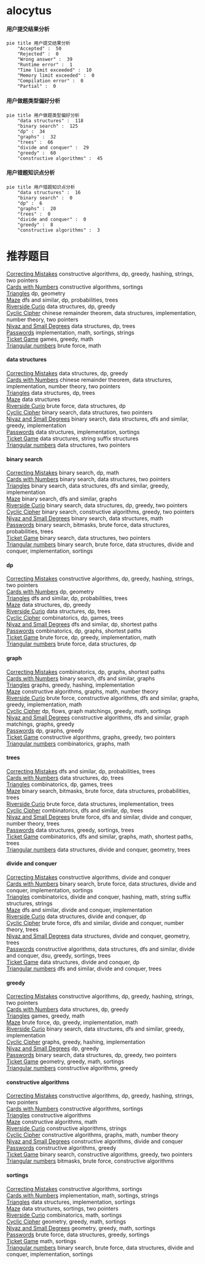 # alocytus
<!-- tabs:start -->
#### **用户提交结果分析**

```mermaid
pie title 用户提交结果分析
    "Accepted" :  50
    "Rejected" :  0
    "Wrong answer" :  39
    "Runtime error" :  1
    "Time limit exceeded" :  10
    "Memory limit exceeded" :  0
    "Compilation error" :  0
    "Partial" :  0
```
#### **用户做题类型偏好分析**

```mermaid
pie title 用户做题类型偏好分析
    "data structures" :  118
    "binary search" :  125
    "dp" :  34
    "graphs" :  32
    "trees" :  66
    "divide and conquer" :  29
    "greedy" :  60
    "constructive algorithms" :  45
```
#### **用户错题知识点分析**

```mermaid
pie title 用户错题知识点分析
    "data structures" :  16
    "binary search" :  0
    "dp" :  6
    "graphs" :  20
    "trees" :  0
    "divide and conquer" :  0
    "greedy" :  8
    "constructive algorithms" :  3
```
<!-- tabs:end -->
# 推荐题目
[Correcting Mistakes](http://codeforces.com/problemset/problem/533/E)		constructive algorithms,
                        dp,
                        greedy,
                        hashing,
                        strings,
                        two pointers		  
[Cards with Numbers](http://codeforces.com/problemset/problem/254/A)		constructive algorithms,
                        sortings		  
[Triangles](http://codeforces.com/problemset/problem/13/D)		dp,
                        geometry		  
[Maze](http://codeforces.com/problemset/problem/123/E)		dfs and similar,
                        dp,
                        probabilities,
                        trees		  
[Riverside Curio](http://codeforces.com/problemset/problem/924/C)		data structures,
                        dp,
                        greedy		  
[Cyclic Cipher](http://codeforces.com/problemset/problem/722/F)		chinese remainder theorem,
                        data structures,
                        implementation,
                        number theory,
                        two pointers		  
[Niyaz and Small Degrees](http://codeforces.com/problemset/problem/1119/F)		data structures,
                        dp,
                        trees		  
[Passwords](http://codeforces.com/problemset/problem/721/B)		implementation,
                        math,
                        sortings,
                        strings		  
[Ticket Game](http://codeforces.com/problemset/problem/1215/D)		games,
                        greedy,
                        math		  
[Triangular numbers](http://codeforces.com/problemset/problem/47/A)		brute force,
                        math		  
<!-- tabs:start -->
#### **data structures**
[Correcting Mistakes](http://codeforces.com/problemset/problem/924/C)		data structures,
                        dp,
                        greedy		  
[Cards with Numbers](http://codeforces.com/problemset/problem/722/F)		chinese remainder theorem,
                        data structures,
                        implementation,
                        number theory,
                        two pointers		  
[Triangles](http://codeforces.com/problemset/problem/1119/F)		data structures,
                        dp,
                        trees		  
[Maze](http://codeforces.com/problemset/problem/765/F)		data structures		  
[Riverside Curio](http://codeforces.com/problemset/problem/436/F)		brute force,
                        data structures,
                        dp		  
[Cyclic Cipher](http://codeforces.com/problemset/problem/1006/C)		binary search,
                        data structures,
                        two pointers		  
[Niyaz and Small Degrees](http://codeforces.com/problemset/problem/1324/C)		binary search,
                        data structures,
                        dfs and similar,
                        greedy,
                        implementation		  
[Passwords](http://codeforces.com/problemset/problem/1154/E)		data structures,
                        implementation,
                        sortings		  
[Ticket Game](http://codeforces.com/problemset/problem/1073/G)		data structures,
                        string suffix structures		  
[Triangular numbers](http://codeforces.com/problemset/problem/1326/E)		data structures,
                        two pointers		  
#### **binary search**
[Correcting Mistakes](http://codeforces.com/problemset/problem/883/D)		binary search,
                        dp,
                        math		  
[Cards with Numbers](http://codeforces.com/problemset/problem/1006/C)		binary search,
                        data structures,
                        two pointers		  
[Triangles](http://codeforces.com/problemset/problem/1324/C)		binary search,
                        data structures,
                        dfs and similar,
                        greedy,
                        implementation		  
[Maze](http://codeforces.com/problemset/problem/1100/E)		binary search,
                        dfs and similar,
                        graphs		  
[Riverside Curio](http://codeforces.com/problemset/problem/1492/C)		binary search,
                        data structures,
                        dp,
                        greedy,
                        two pointers		  
[Cyclic Cipher](http://codeforces.com/problemset/problem/1463/D)		binary search,
                        constructive algorithms,
                        greedy,
                        two pointers		  
[Niyaz and Small Degrees](http://codeforces.com/problemset/problem/1490/G)		binary search,
                        data structures,
                        math		  
[Passwords](http://codeforces.com/problemset/problem/1479/D)		binary search,
                        bitmasks,
                        brute force,
                        data structures,
                        probabilities,
                        trees		  
[Ticket Game](http://codeforces.com/problemset/problem/1436/E)		binary search,
                        data structures,
                        two pointers		  
[Triangular numbers](http://codeforces.com/problemset/problem/1461/D)		binary search,
                        brute force,
                        data structures,
                        divide and conquer,
                        implementation,
                        sortings		  
#### **dp**
[Correcting Mistakes](http://codeforces.com/problemset/problem/533/E)		constructive algorithms,
                        dp,
                        greedy,
                        hashing,
                        strings,
                        two pointers		  
[Cards with Numbers](http://codeforces.com/problemset/problem/13/D)		dp,
                        geometry		  
[Triangles](http://codeforces.com/problemset/problem/123/E)		dfs and similar,
                        dp,
                        probabilities,
                        trees		  
[Maze](http://codeforces.com/problemset/problem/924/C)		data structures,
                        dp,
                        greedy		  
[Riverside Curio](http://codeforces.com/problemset/problem/1119/F)		data structures,
                        dp,
                        trees		  
[Cyclic Cipher](http://codeforces.com/problemset/problem/914/H)		combinatorics,
                        dp,
                        games,
                        trees		  
[Niyaz and Small Degrees](http://codeforces.com/problemset/problem/1065/D)		dfs and similar,
                        dp,
                        shortest paths		  
[Passwords](http://codeforces.com/problemset/problem/814/E)		combinatorics,
                        dp,
                        graphs,
                        shortest paths		  
[Ticket Game](http://codeforces.com/problemset/problem/1051/C)		brute force,
                        dp,
                        greedy,
                        implementation,
                        math		  
[Triangular numbers](http://codeforces.com/problemset/problem/436/F)		brute force,
                        data structures,
                        dp		  
#### **graph**
[Correcting Mistakes](http://codeforces.com/problemset/problem/814/E)		combinatorics,
                        dp,
                        graphs,
                        shortest paths		  
[Cards with Numbers](http://codeforces.com/problemset/problem/1100/E)		binary search,
                        dfs and similar,
                        graphs		  
[Triangles](http://codeforces.com/problemset/problem/1156/G)		graphs,
                        greedy,
                        hashing,
                        implementation		  
[Maze](http://codeforces.com/problemset/problem/1485/D)		constructive algorithms,
                        graphs,
                        math,
                        number theory		  
[Riverside Curio](http://codeforces.com/problemset/problem/1487/C)		brute force,
                        constructive algorithms,
                        dfs and similar,
                        graphs,
                        greedy,
                        implementation,
                        math		  
[Cyclic Cipher](http://codeforces.com/problemset/problem/1437/C)		dp,
                        flows,
                        graph matchings,
                        greedy,
                        math,
                        sortings		  
[Niyaz and Small Degrees](http://codeforces.com/problemset/problem/1470/D)		constructive algorithms,
                        dfs and similar,
                        graph matchings,
                        graphs,
                        greedy		  
[Passwords](http://codeforces.com/problemset/problem/1476/C)		dp,
                        graphs,
                        greedy		  
[Ticket Game](http://codeforces.com/problemset/problem/1304/D)		constructive algorithms,
                        graphs,
                        greedy,
                        two pointers		  
[Triangular numbers](http://codeforces.com/problemset/problem/1475/C)		combinatorics,
                        graphs,
                        math		  
#### **trees**
[Correcting Mistakes](http://codeforces.com/problemset/problem/123/E)		dfs and similar,
                        dp,
                        probabilities,
                        trees		  
[Cards with Numbers](http://codeforces.com/problemset/problem/1119/F)		data structures,
                        dp,
                        trees		  
[Triangles](http://codeforces.com/problemset/problem/914/H)		combinatorics,
                        dp,
                        games,
                        trees		  
[Maze](http://codeforces.com/problemset/problem/1479/D)		binary search,
                        bitmasks,
                        brute force,
                        data structures,
                        probabilities,
                        trees		  
[Riverside Curio](http://codeforces.com/problemset/problem/1511/C)		brute force,
                        data structures,
                        implementation,
                        trees		  
[Cyclic Cipher](http://codeforces.com/problemset/problem/1499/F)		combinatorics,
                        dfs and similar,
                        dp,
                        trees		  
[Niyaz and Small Degrees](http://codeforces.com/problemset/problem/1491/E)		brute force,
                        dfs and similar,
                        divide and conquer,
                        number theory,
                        trees		  
[Passwords](http://codeforces.com/problemset/problem/1466/D)		data structures,
                        greedy,
                        sortings,
                        trees		  
[Ticket Game](http://codeforces.com/problemset/problem/1495/D)		combinatorics,
                        dfs and similar,
                        graphs,
                        math,
                        shortest paths,
                        trees		  
[Triangular numbers](http://codeforces.com/problemset/problem/1303/G)		data structures,
                        divide and conquer,
                        geometry,
                        trees		  
#### **divide and conquer**
[Correcting Mistakes](http://codeforces.com/problemset/problem/1408/F)		constructive algorithms,
                        divide and conquer		  
[Cards with Numbers](http://codeforces.com/problemset/problem/1461/D)		binary search,
                        brute force,
                        data structures,
                        divide and conquer,
                        implementation,
                        sortings		  
[Triangles](http://codeforces.com/problemset/problem/1466/G)		combinatorics,
                        divide and conquer,
                        hashing,
                        math,
                        string suffix structures,
                        strings		  
[Maze](http://codeforces.com/problemset/problem/1490/D)		dfs and similar,
                        divide and conquer,
                        implementation		  
[Riverside Curio](https://codeforces.com/contest/1483/problem/C)		data structures,
                        divide and conquer,
                        dp		  
[Cyclic Cipher](http://codeforces.com/problemset/problem/1491/E)		brute force,
                        dfs and similar,
                        divide and conquer,
                        number theory,
                        trees		  
[Niyaz and Small Degrees](http://codeforces.com/problemset/problem/1303/G)		data structures,
                        divide and conquer,
                        geometry,
                        trees		  
[Passwords](http://codeforces.com/problemset/problem/1494/D)		constructive algorithms,
                        data structures,
                        dfs and similar,
                        divide and conquer,
                        dsu,
                        greedy,
                        sortings,
                        trees		  
[Ticket Game](http://codeforces.com/problemset/problem/1482/E)		data structures,
                        divide and conquer,
                        dp		  
[Triangular numbers](http://codeforces.com/problemset/problem/566/C)		dfs and similar,
                        divide and conquer,
                        trees		  
#### **greedy**
[Correcting Mistakes](http://codeforces.com/problemset/problem/533/E)		constructive algorithms,
                        dp,
                        greedy,
                        hashing,
                        strings,
                        two pointers		  
[Cards with Numbers](http://codeforces.com/problemset/problem/924/C)		data structures,
                        dp,
                        greedy		  
[Triangles](http://codeforces.com/problemset/problem/1215/D)		games,
                        greedy,
                        math		  
[Maze](http://codeforces.com/problemset/problem/1051/C)		brute force,
                        dp,
                        greedy,
                        implementation,
                        math		  
[Riverside Curio](http://codeforces.com/problemset/problem/1324/C)		binary search,
                        data structures,
                        dfs and similar,
                        greedy,
                        implementation		  
[Cyclic Cipher](http://codeforces.com/problemset/problem/1156/G)		graphs,
                        greedy,
                        hashing,
                        implementation		  
[Niyaz and Small Degrees](http://codeforces.com/problemset/problem/508/E)		dp,
                        greedy		  
[Passwords](http://codeforces.com/problemset/problem/1492/C)		binary search,
                        data structures,
                        dp,
                        greedy,
                        two pointers		  
[Ticket Game](https://codeforces.com/contest/1496/problem/C)		geometry,
                        greedy,
                        math,
                        sortings		  
[Triangular numbers](http://codeforces.com/problemset/problem/1493/A)		constructive algorithms,
                        greedy		  
#### **constructive algorithms**
[Correcting Mistakes](http://codeforces.com/problemset/problem/533/E)		constructive algorithms,
                        dp,
                        greedy,
                        hashing,
                        strings,
                        two pointers		  
[Cards with Numbers](http://codeforces.com/problemset/problem/254/A)		constructive algorithms,
                        sortings		  
[Triangles](http://codeforces.com/problemset/problem/10/E)		constructive algorithms		  
[Maze](http://codeforces.com/problemset/problem/1063/E)		constructive algorithms,
                        math		  
[Riverside Curio](http://codeforces.com/problemset/problem/1400/A)		constructive algorithms,
                        strings		  
[Cyclic Cipher](http://codeforces.com/problemset/problem/1485/D)		constructive algorithms,
                        graphs,
                        math,
                        number theory		  
[Niyaz and Small Degrees](http://codeforces.com/problemset/problem/1408/F)		constructive algorithms,
                        divide and conquer		  
[Passwords](http://codeforces.com/problemset/problem/1493/A)		constructive algorithms,
                        greedy		  
[Ticket Game](http://codeforces.com/problemset/problem/1463/D)		binary search,
                        constructive algorithms,
                        greedy,
                        two pointers		  
[Triangular numbers](https://codeforces.com/contest/1456/problem/B)		bitmasks,
                        brute force,
                        constructive algorithms		  
#### **sortings**
[Correcting Mistakes](http://codeforces.com/problemset/problem/254/A)		constructive algorithms,
                        sortings		  
[Cards with Numbers](http://codeforces.com/problemset/problem/721/B)		implementation,
                        math,
                        sortings,
                        strings		  
[Triangles](http://codeforces.com/problemset/problem/1154/E)		data structures,
                        implementation,
                        sortings		  
[Maze](http://codeforces.com/problemset/problem/1237/B)		data structures,
                        sortings,
                        two pointers		  
[Riverside Curio](http://codeforces.com/problemset/problem/1444/B)		combinatorics,
                        math,
                        sortings		  
[Cyclic Cipher](https://codeforces.com/contest/1496/problem/C)		geometry,
                        greedy,
                        math,
                        sortings		  
[Niyaz and Small Degrees](http://codeforces.com/problemset/problem/1495/A)		geometry,
                        greedy,
                        math,
                        sortings		  
[Passwords](http://codeforces.com/problemset/problem/1497/A)		brute force,
                        data structures,
                        greedy,
                        sortings		  
[Ticket Game](http://codeforces.com/problemset/problem/1427/A)		math,
                        sortings		  
[Triangular numbers](http://codeforces.com/problemset/problem/1461/D)		binary search,
                        brute force,
                        data structures,
                        divide and conquer,
                        implementation,
                        sortings		  
<!-- tabs:end -->
